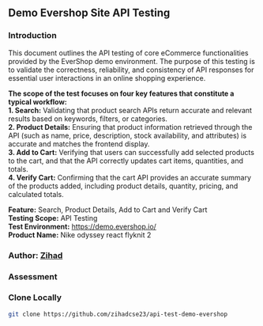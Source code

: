 ## Demo Evershop Site API Testing

### Introduction
This document outlines the API testing of core eCommerce functionalities provided by the EverShop demo environment. The purpose of this testing is to validate the correctness, reliability, and consistency of API responses for essential user interactions in an online shopping experience. <br>

**The scope of the test focuses on four key features that constitute a typical workflow:** <br>
**1. Search:** Validating that product search APIs return accurate and relevant results based on keywords, filters, or categories.<br>
**2. Product Details:** Ensuring that product information retrieved through the API (such as name, price, description, stock availability, and attributes) is accurate and matches the frontend display.<br>
**3. Add to Cart:** Verifying that users can successfully add selected products to the cart, and that the API correctly updates cart items, quantities, and totals.<br>
**4. Verify Cart:** Confirming that the cart API provides an accurate summary of the products added, including product details, quantity, pricing, and calculated totals.

**Feature:** Search, Product Details, Add to Cart and Verify Cart <br>
**Testing Scope:** API Testing <br>
**Test Environment:** https://demo.evershop.io/ <br>
**Product Name:** Nike odyssey react flyknit 2

### Author: [Zihad](https://github.com/zihadcse23)


### Assessment

### Clone Locally
```bash 
git clone https://github.com/zihadcse23/api-test-demo-evershop
```
